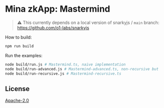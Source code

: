 # Mina zkApp: Mastermind

> ⚠️ This currently depends on a local version of snarkyjs / `main` branch: https://github.com/o1-labs/snarkyjs

How to build:

```sh
npm run build
```

Run the examples:

```sh
node build/run.js # Mastermind.ts, naive implementation
node build/run-advanced.js # Mastermind-advanced.ts, non-recursive but more complex version
node build/run-recursive.js # Mastermind-recursive.ts
```

## License

[Apache-2.0](LICENSE)
